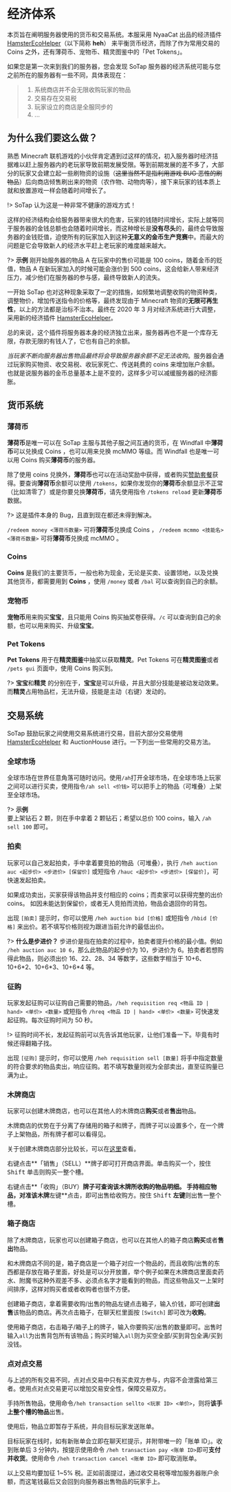# 经济体系

本页旨在阐明服务器使用的货币和交易系统。本服采用 NyaaCat 出品的经济插件 [HamsterEcoHelper][1]（以下简称 **heh**） 来平衡货币经济，而除了作为常用交易的 Coins 之外，还有薄荷币、宠物币、精灵图鉴中的「Pet Tokens」。

如果您是第一次来到我们的服务器，您会发现 SoTap 服务器的经济系统可能与您之前所在的服务器有一些不同，具体表现在：

> 1. 系统商店并不会无限收购玩家的物品
> 2. 交易存在交易税
> 3. 玩家设立的商店是全服同步的
> 4. ...

## 为什么我们要这么做？

熟悉 Minecraft 联机游戏的小伙伴肯定遇到过这样的情况，初入服务器时经济拮据难以赶上服务器内的老玩家导致前期发展受限。等到前期发展的差不多了，大部分的玩家又会建立起一些刷物资的设施（~~这里当然不是指利用游戏 BUG 恶性的刷物品~~）后向商店倾售刷出来的物资（农作物、动物肉等），接下来玩家的钱本质上就和放置游戏一样会随着时间增长了。

!> SoTap 认为这是一种非常不健康的游戏方式！

这样的经济结构会给服务器带来很大的危害，玩家的钱随时间增长，实际上就等同于服务器的金钱总额也会随着时间增长，而这种增长是**没有尽头**的，最终会导致服务器的金钱贬值，迫使所有的玩家加入到这种**无意义的金币生产竞赛**中。而最大的问题是它会导致新人的经济水平赶上老玩家的难度越来越大。

?> **示例**
刚开始服务器的物品 A 在玩家中的售价可能是 100 coins，随着金币的贬值，物品 A 在新玩家加入的时候可能会涨价到 500 coins，这会给新人带来经济压力，减少他们在服务器的参与感，最终导致新人的流失。


一开始 SoTap 也对这种现象采取了一定的措施，如频繁地调整收购的物资种类，调整物价，增加传送指令的价格等，最终发现由于 Minecraft 物资的**无限可再生性**，以上的方法都是治标不治本。最终在 2020 年 3 月对经济系统进行大调整，采用新的经济插件 [HamsterEcoHelper][1]。

总的来说，这个插件将服务器本身的经济独立出来，服务器再也不是一个库存无限，存款无限的有钱人了，它也有自己的余额。

*当玩家不断向服务器出售物品最终将会导致服务器余额不足无法收购*。服务器会通过玩家购买物资、收交易税、收玩家死亡、传送耗费的 coins 来增加账户余额。也就是说服务器的金币总量基本上是不变的，这样多少可以减缓服务器的经济膨胀。

## 货币系统

### 薄荷币

**薄荷币**是唯一可以在 SoTap 主服与其他子服之间互通的货币，在 Windfall 中**薄荷币**可以兑换成 Coins ，也可以用来兑换 mcMMO 等级。而 Windfall 也是唯一可以用 Coins 购买**薄荷币**的服务器。

除了使用 coins 兑换外，**薄荷币**也可以在活动奖励中获得，或者购买[赞助套餐][2]获得。要查询**薄荷币**余额可以使用 `/tokens`，如果你发现你的**薄荷币**余额显示不正常（比如清零了）或是你要兑换**薄荷币**，请先使用指令 `/tokens reload` 更新**薄荷币**数据。

?> 这是插件本身的 Bug，且直到现在都还未得到解决。

`/redeem money <薄荷币数量>` 可将**薄荷币**兑换成 Coins ， `/redeem mcmmo <技能名> <薄荷币数量>` 可将**薄荷币**兑换成 mcMMO 。 

### Coins

**Coins** 是我们的主要货币，一般也称为现金，无论是买卖、设置领地，以及兑换其他货币，都需要用到 **Coins** ，使用 `/money` 或者 `/bal` 可以查询到自己的余额。

### 宠物币

**宠物币**用来购买**宝宝**，且只能用 Coins 购买抽奖卷获得。`/c` 可以查询到自己的余额，也可以用来购买、升级**宝宝**。

### Pet Tokens

**Pet Tokens** 用于在**精灵图鉴**中抽奖以获取**精灵**。Pet Tokens 可在**精灵图鉴**或者 `/pets gui` 页面中，使用 Coins 购买到。

?> **宝宝**和**精灵** 的分别在于，**宝宝**是可以升级，并且大部分技能是被动发动效果。而**精灵**占用物品栏，无法升级，技能是主动（右键）发动的。

## 交易系统

SoTap 鼓励玩家之间使用交易系统进行交易，目前大部分交易使用 [HamsterEcoHelper][1] 和 AuctionHouse 进行。一下列出一些常用的交易方法。

### 全球市场

全球市场在世界任意角落可随时访问。使用`/ah`打开全球市场，在全球市场上玩家之间可以进行买卖，使用指令`/ah sell <价钱>` 可以把手上的物品（可堆叠）上架至全球市场。

?> **示例**  
要上架钻石 2 颗，则在手中拿着 2 颗钻石；希望以总价 100 coins，输入 `/ah sell 100` 即可。

### 拍卖

玩家可以自己发起拍卖，手中拿着要竞拍的物品（可堆叠），执行 `/heh auction auc <起步价> <步进价> [保留价]` 或短指令 `/hauc <起步价> <步进价> [保留价]`，可快速发起拍卖。

如果成功卖出，买家获得该物品并支付相应的 coins；而卖家可以获得完整的出价 coins。 如因未能达到保留价，或者无人竞拍而流拍，物品会退回你的背包。

出现 `[拍卖]` 提示时，你可以使用 `/heh auction bid [价格]` 或短指令 `/hbid [价格]` 来出价。若不填写价格则视为跟进当前允许的最低出价。

?> **什么是步进价？**
步进价是指在拍卖的过程中，拍卖者提升价格的最小值。例如 `/heh auction auc 10 6`，那么此物品的起步价为 10，步进价为 6。拍卖者若想购得此物品，则必须出价 16、22、28、34 等数字，这些数字相当于 10+6、10+6\*2、10+6\*3、10+6\*4 等。

### 征购

玩家发起征购可以征购自己需要的物品，`/heh requisition req <物品 ID | hand> <单价> <数量>` 或短指令 `/hreq <物品 ID | hand> <单价> <数量>` 可快速发起征购。每次征购时间为 50 秒。

!> 征购时间不长，发起征购前可以先告诉其他玩家，让他们准备一下。毕竟有时候还得翻箱子找。

出现 `[征购]` 提示时，你可以使用 `/heh requisition sell [数量]` 将手中指定数量的符合要求的物品卖出，响应征购。若不填写数量则视为全部卖出，直至征购量已满为止。

### 木牌商店
玩家可以创建木牌商店，也可以在其他人的木牌商店**购买**或者**售出**物品。

木牌商店的优势在于分离了存储用的箱子和牌子，而牌子可以设置多个，在一个牌子上架物品，所有牌子都可以看得见。

关于创建木牌商店部分比较长，可以在[这里][3]查看。

右键点击**「销售」（SELL）**牌子即可打开商店界面。单击购买一个，按住 <kbd>Shift</kbd> 单击则购买一整个槽。

右键点击**「收购」（BUY）**牌子可查询该木牌所收购的物品明细。
手持相应物品，对准该木牌**左键**点击，即可出售给收购方。按住 <kbd>Shift</kbd> **左键**则出售一整个槽。

### 箱子商店
除了木牌商店，玩家也可以创建箱子商店，也可以在其他人的箱子商店**购买**或者**售出**物品。

和木牌商店不同的是，箱子商店是一个箱子对应一个物品的，而且收购/出售的东西都是存放在箱子里面，好处是可以分开放置，举个例子如果在木牌商店里面卖药水、附魔书这种外观差不多、必须点名字才能看到的物品，而这些物品又一上架时间排序，这样对购买者或者收购者也很不方便。

创建箱子商店，拿着需要收购/出售的物品左键点击箱子，输入价钱，即可创建**出售**该物品的商店。再次点击箱子，在聊天栏里面按 `[Switch]` 即可改为**收购**。

使用箱子商店，右击箱子/箱子上的牌子，输入你要购买/出售的数量即可。出售时输入`all`为出售背包所有该物品；购买时输入`all`则为买空全部/买到背包全满/买到没钱。


### 点对点交易

与上述的所有交易不同，点对点交易中只有买卖双方参与，内容不会泄露给第三者。使用点对点交易更可以增加交易安全性，保障交易双方。

手持所售物品，使用命令`/heh transaction sellto <玩家 ID> <单价>`，则将**该手上整个槽的物品**出售。

使用后，物品立即暂存于系统，并向目标玩家发送账单。

目标玩家在线时，如有新账单会立即在聊天栏提示，并附带唯一的「账单 ID」。收到账单后 3 分钟内，按提示使用命令 `/heh transaction pay <账单 ID>`即可**支付并收货**。使用命令 `/heh transaction cancel <账单 ID>` 即可取消账单。

以上交易均要加征 1~5% 税。正如前面提过，通过收交易税等增加服务器账户余额，而这笔钱最后又会回到向服务器出售物品的玩家手上。

[1]:/plugins/hamsterecohelper-guide.md
[2]:/extra.md
[3]:/plugins/hamsterecohelper-guide.md?id=%e6%9c%a8%e7%89%8c%e5%95%86%e5%ba%97
